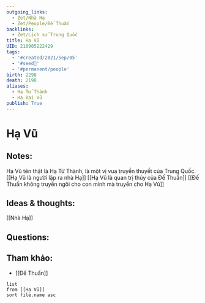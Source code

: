 ```yaml
---
outgoing_links:
  - Zet/Nhà Hạ
  - Zet/People/Đế Thuấn
backlinks:
  - Zet/Lịch sử Trung Quốc
title: Hạ Vũ
UID: 210905222429
tags:
  - '#created/2021/Sep/05'
  - '#seed🥜'
  - '#permanent/people'
birth: 2298
death: 2198
aliases:
  - Hạ Tử Thành
  - Hạ Đại Vũ
publish: True
---
```

# Hạ Vũ

## Notes:
Hạ Vũ tên thật là Hạ Tử Thành, là một vị vua truyền thuyết của Trung Quốc. 
[[Hạ Vũ là người lập ra nhà Hạ]]
[[Hạ Vũ là quan trị thủy của Đế Thuấn]]
[[Đế Thuấn không truyền ngôi cho con mình mà truyền cho Hạ Vũ]]

## Ideas & thoughts:
[[Nhà Hạ]]

## Questions:


## Tham khảo:
- [[Đế Thuấn]]
```dataview
list
from [[Hạ Vũ]]
sort file.name asc
```